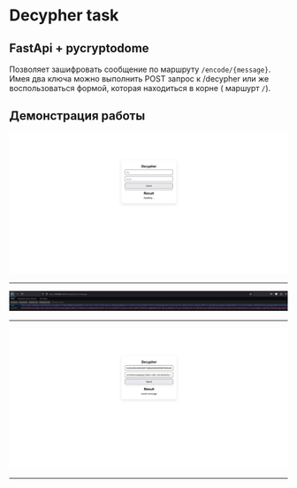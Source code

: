 # Decypher task
## FastApi + pycryptodome  

Позволяет зашифровать сообщение по маршруту `/encode/{message}`. Имея два ключа можно выполнить POST запрос к /decypher или же воспользоваться формой, которая находиться в корне ( маршурт `/`).  

## Демонстрация работы  

<img src="./screenshots/1.jpg"/>  

  ---
<img src="./screenshots/2.jpg"/>  

  ---
<img src="./screenshots/3.jpg"/>  

  ---
